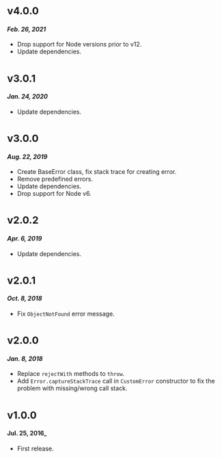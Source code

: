 # <sub>v4.0.0</sub>
#### _Feb. 26, 2021_
  * Drop support for Node versions prior to v12.
  * Update dependencies.

# <sub>v3.0.1</sub>
#### _Jan. 24, 2020_
  * Update dependencies.

# <sub>v3.0.0</sub>
#### _Aug. 22, 2019_
  * Create BaseError class, fix stack trace for creating error.
  * Remove predefined errors.
  * Update dependencies.
  * Drop support for Node v6.

# <sub>v2.0.2</sub>
#### _Apr. 6, 2019_
  * Update dependencies.

# <sub>v2.0.1</sub>
#### _Oct. 8, 2018_
  * Fix `ObjectNotFound` error message.

# <sub>v2.0.0</sub>
#### _Jan. 8, 2018_
  * Replace `rejectWith` methods to `throw`.
  * Add `Error.captureStackTrace` call in `CustomError` constructor to fix the problem with missing/wrong call stack.

# <sub>v1.0.0</sub>
#### Jul. 25, 2016_
  * First release.
